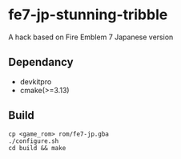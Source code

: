 # fe7-jp-stunning-tribble
A hack based on Fire Emblem 7 Japanese version

## Dependancy
* devkitpro
* cmake(>=3.13)

## Build
```
cp <game_rom> rom/fe7-jp.gba
./configure.sh
cd build && make
```
